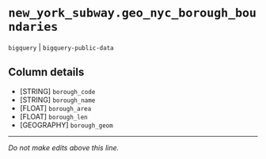 # `new_york_subway.geo_nyc_borough_boundaries`
`bigquery` | `bigquery-public-data`

## Column details
* [STRING]    `borough_code`
* [STRING]    `borough_name`
* [FLOAT]     `borough_area`
* [FLOAT]     `borough_len`
* [GEOGRAPHY] `borough_geom`

-------------------------------------------------------------------------------
*Do not make edits above this line.*
